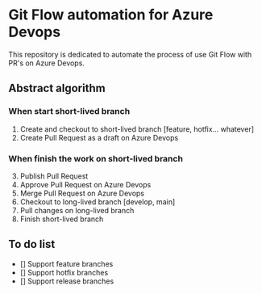 # Git Flow automation for Azure Devops

This repository is dedicated to automate the process of use Git Flow with PR's on Azure Devops.

## Abstract algorithm

### When start short-lived branch

1. Create and checkout to short-lived branch [feature, hotfix... whatever]
2. Create Pull Request as a draft on Azure Devops

### When finish the work on short-lived branch

3. Publish Pull Request
4. Approve Pull Request on Azure Devops
5. Merge Pull Request on Azure Devops
6. Checkout to long-lived branch [develop, main]
7. Pull changes on long-lived branch
8. Finish short-lived branch

## To do list

- [] Support feature branches
- [] Support hotfix branches
- [] Support release branches
